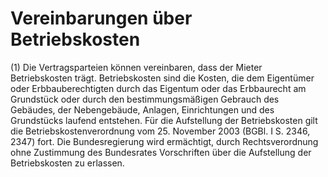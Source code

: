 # Vereinbarungen über Betriebskosten

(1) Die Vertragsparteien können vereinbaren, dass der Mieter Betriebskosten trägt. Betriebskosten sind die Kosten, die dem Eigentümer oder Erbbauberechtigten durch das Eigentum oder das Erbbaurecht am Grundstück oder durch den bestimmungsmäßigen Gebrauch des Gebäudes, der Nebengebäude, Anlagen, Einrichtungen und des Grundstücks laufend entstehen. Für die Aufstellung der Betriebskosten gilt die Betriebskostenverordnung vom 25. November 2003 (BGBl. I S. 2346, 2347) fort. Die Bundesregierung wird ermächtigt, durch Rechtsverordnung ohne Zustimmung des Bundesrates Vorschriften über die Aufstellung der Betriebskosten zu erlassen.
